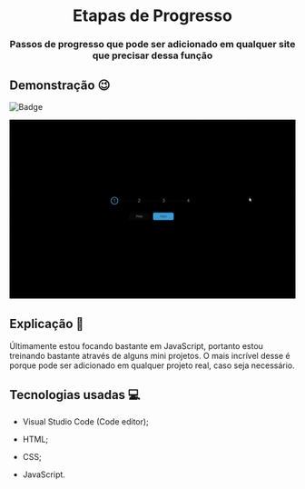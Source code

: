 <h1 align = 'center'>Etapas de Progresso</h1>
<h3 align = 'center'>Passos de progresso que pode ser adicionado em qualquer site que precisar dessa função </h3>

## Demonstração 😉

![Badge](https://img.shields.io/static/v1?label=DEV&message=Tamila&color=3498db&style=flat&logo=)

![homepage](https://github.com/TamilaCambe/PROGRESS_STEPS/blob/main/assets/img/img/gif.gif)

## Explicação 📑
<p>Últimamente estou focando bastante em JavaScript, portanto estou treinando bastante através de alguns mini projetos. O mais incrível desse é porque pode ser adicionado em qualquer projeto real, caso seja necessário. </p>

## Tecnologias usadas 💻

* Visual Studio Code (Code editor);

* HTML;

* CSS;

* JavaScript. 

